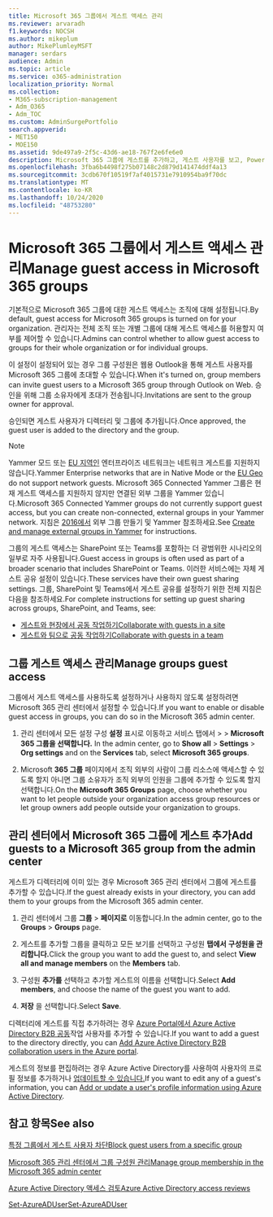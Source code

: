 ```yaml
---
title: Microsoft 365 그룹에서 게스트 액세스 관리
ms.reviewer: arvaradh
f1.keywords: NOCSH
ms.author: mikeplum
author: MikePlumleyMSFT
manager: serdars
audience: Admin
ms.topic: article
ms.service: o365-administration
localization_priority: Normal
ms.collection:
- M365-subscription-management
- Adm_O365
- Adm_TOC
ms.custom: AdminSurgePortfolio
search.appverid:
- MET150
- MOE150
ms.assetid: 9de497a9-2f5c-43d6-ae18-767f2e6fe6e0
description: Microsoft 365 그룹에 게스트를 추가하고, 게스트 사용자를 보고, PowerShell을 사용하여 게스트 액세스를 제어하는 방법을 배워야 합니다.
ms.openlocfilehash: 3fba6b4498f275b07148c2d879d141474ddf4a13
ms.sourcegitcommit: 3cdb670f10519f7af4015731e7910954ba9f70dc
ms.translationtype: MT
ms.contentlocale: ko-KR
ms.lasthandoff: 10/24/2020
ms.locfileid: "48753280"
---
```

# <a name="manage-guest-access-in-microsoft-365-groups"></a><span data-ttu-id="589f8-103">Microsoft 365 그룹에서 게스트 액세스 관리</span><span class="sxs-lookup"><span data-stu-id="589f8-103">Manage guest access in Microsoft 365 groups</span></span>

<span data-ttu-id="589f8-104">기본적으로 Microsoft 365 그룹에 대한 게스트 액세스는 조직에 대해 설정됩니다.</span><span class="sxs-lookup"><span data-stu-id="589f8-104">By default, guest access for Microsoft 365 groups is turned on for your organization.</span></span> <span data-ttu-id="589f8-105">관리자는 전체 조직 또는 개별 그룹에 대해 게스트 액세스를 허용할지 여부를 제어할 수 있습니다.</span><span class="sxs-lookup"><span data-stu-id="589f8-105">Admins can control whether to allow guest access to groups for their whole organization or for individual groups.</span></span>

<span data-ttu-id="589f8-106">이 설정이 설정되어 있는 경우 그룹 구성원은 웹용 Outlook을 통해 게스트 사용자를 Microsoft 365 그룹에 초대할 수 있습니다.</span><span class="sxs-lookup"><span data-stu-id="589f8-106">When it's turned on, group members can invite guest users to a Microsoft 365 group through Outlook on Web.</span></span> <span data-ttu-id="589f8-107">승인을 위해 그룹 소유자에게 초대가 전송됩니다.</span><span class="sxs-lookup"><span data-stu-id="589f8-107">Invitations are sent to the group owner for approval.</span></span>

<span data-ttu-id="589f8-108">승인되면 게스트 사용자가 디렉터리 및 그룹에 추가됩니다.</span><span class="sxs-lookup"><span data-stu-id="589f8-108">Once approved, the guest user is added to the directory and the group.</span></span>

> [!Note]
> <span data-ttu-id="589f8-109">Yammer 모드 또는 [EU 지역인](https://go.microsoft.com/fwlink/?linkid=2107357) 엔터프라이즈 네트워크는 네트워크 게스트를 지원하지 않습니다.</span><span class="sxs-lookup"><span data-stu-id="589f8-109">Yammer Enterprise networks that are in Native Mode or the [EU Geo](https://go.microsoft.com/fwlink/?linkid=2107357) do not support network guests.</span></span>
> <span data-ttu-id="589f8-110">Microsoft 365 Connected Yammer 그룹은 현재 게스트 액세스를 지원하지 않지만 연결된 외부 그룹을 Yammer 있습니다.</span><span class="sxs-lookup"><span data-stu-id="589f8-110">Microsoft 365 Connected Yammer groups do not currently support guest access, but you can create non-connected, external groups in your Yammer network.</span></span> <span data-ttu-id="589f8-111">지침은 [2016에서](https://docs.microsoft.com/yammer/work-with-external-users/create-and-manage-external-groups) 외부 그룹 만들기 및 Yammer 참조하세요.</span><span class="sxs-lookup"><span data-stu-id="589f8-111">See [Create and manage external groups in Yammer](https://docs.microsoft.com/yammer/work-with-external-users/create-and-manage-external-groups) for instructions.</span></span>

<span data-ttu-id="589f8-112">그룹의 게스트 액세스는 SharePoint 또는 Teams를 포함하는 더 광범위한 시나리오의 일부로 자주 사용됩니다.</span><span class="sxs-lookup"><span data-stu-id="589f8-112">Guest access in groups is often used as part of a broader scenario that includes SharePoint or Teams.</span></span> <span data-ttu-id="589f8-113">이러한 서비스에는 자체 게스트 공유 설정이 있습니다.</span><span class="sxs-lookup"><span data-stu-id="589f8-113">These services have their own guest sharing settings.</span></span> <span data-ttu-id="589f8-114">그룹, SharePoint 및 Teams에서 게스트 공유를 설정하기 위한 전체 지침은 다음을 참조하세요.</span><span class="sxs-lookup"><span data-stu-id="589f8-114">For complete instructions for setting up guest sharing across groups, SharePoint, and Teams, see:</span></span>

- [<span data-ttu-id="589f8-115">게스트와 현장에서 공동 작업하기</span><span class="sxs-lookup"><span data-stu-id="589f8-115">Collaborate with guests in a site</span></span>](../../solutions/collaborate-in-site.md)
- [<span data-ttu-id="589f8-116">게스트와 팀으로 공동 작업하기</span><span class="sxs-lookup"><span data-stu-id="589f8-116">Collaborate with guests in a team</span></span>](../../solutions/collaborate-as-team.md)

## <a name="manage-groups-guest-access"></a><span data-ttu-id="589f8-117">그룹 게스트 액세스 관리</span><span class="sxs-lookup"><span data-stu-id="589f8-117">Manage groups guest access</span></span>

<span data-ttu-id="589f8-118">그룹에서 게스트 액세스를 사용하도록 설정하거나 사용하지 않도록 설정하려면 Microsoft 365 관리 센터에서 설정할 수 있습니다.</span><span class="sxs-lookup"><span data-stu-id="589f8-118">If you want to enable or disable guest access in groups, you can do so in the Microsoft 365 admin center.</span></span>

1. <span data-ttu-id="589f8-119">관리 센터에서 모든 설정 구성 **설정** 표시로 이동하고 서비스 탭에서 \>  \>  **Microsoft 365 그룹을 선택합니다.** </span><span class="sxs-lookup"><span data-stu-id="589f8-119">In the admin center, go to **Show all** \> **Settings** \> **Org settings** and on the **Services** tab, select **Microsoft 365 groups**.</span></span>
  
2. <span data-ttu-id="589f8-120">Microsoft **365 그룹** 페이지에서 조직 외부의 사람이 그룹 리소스에 액세스할 수 있도록 할지 아니면 그룹 소유자가 조직 외부의 인원을 그룹에 추가할 수 있도록 할지 선택합니다.</span><span class="sxs-lookup"><span data-stu-id="589f8-120">On the **Microsoft 365 Groups** page, choose whether you want to let people outside your organization access group resources or let group owners add people outside your organization to groups.</span></span>

## <a name="add-guests-to-a-microsoft-365-group-from-the-admin-center"></a><span data-ttu-id="589f8-121">관리 센터에서 Microsoft 365 그룹에 게스트 추가</span><span class="sxs-lookup"><span data-stu-id="589f8-121">Add guests to a Microsoft 365 group from the admin center</span></span>

<span data-ttu-id="589f8-122">게스트가 디렉터리에 이미 있는 경우 Microsoft 365 관리 센터에서 그룹에 게스트를 추가할 수 있습니다.</span><span class="sxs-lookup"><span data-stu-id="589f8-122">If the guest already exists in your directory, you can add them to your groups from the Microsoft 365 admin center.</span></span>
  
1. <span data-ttu-id="589f8-123">관리 센터에서 그룹 **그룹**  >  **페이지로** 이동합니다.</span><span class="sxs-lookup"><span data-stu-id="589f8-123">In the admin center, go to the **Groups** > **Groups** page.</span></span>
  
2. <span data-ttu-id="589f8-124">게스트를 추가할 그룹을 클릭하고 모든 보기를 선택하고 구성원 **탭에서** **구성원을 관리합니다.**</span><span class="sxs-lookup"><span data-stu-id="589f8-124">Click the group you want to add the guest to, and select **View all and manage members** on the **Members** tab.</span></span> 
  
4. <span data-ttu-id="589f8-125">구성원 **추가를** 선택하고 추가할 게스트의 이름을 선택합니다.</span><span class="sxs-lookup"><span data-stu-id="589f8-125">Select **Add members**, and choose the name of the guest you want to add.</span></span>
    
5. <span data-ttu-id="589f8-126">**저장** 을 선택합니다.</span><span class="sxs-lookup"><span data-stu-id="589f8-126">Select **Save**.</span></span>

<span data-ttu-id="589f8-127">디렉터리에 게스트를 직접 추가하려는 경우 [Azure Portal에서 Azure Active Directory B2B 공동](https://docs.microsoft.com/azure/active-directory/b2b/add-users-administrator)작업 사용자를 추가할 수 있습니다.</span><span class="sxs-lookup"><span data-stu-id="589f8-127">If you want to add a guest to the directory directly, you can [Add Azure Active Directory B2B collaboration users in the Azure portal](https://docs.microsoft.com/azure/active-directory/b2b/add-users-administrator).</span></span>

<span data-ttu-id="589f8-128">게스트의 정보를 편집하려는 경우 Azure Active Directory를 사용하여 사용자의 프로필 정보를 추가하거나 [업데이트할 수 있습니다.](https://docs.microsoft.com/azure/active-directory/fundamentals/active-directory-users-profile-azure-portal)</span><span class="sxs-lookup"><span data-stu-id="589f8-128">If you want to edit any of a guest's information, you can [Add or update a user's profile information using Azure Active Directory](https://docs.microsoft.com/azure/active-directory/fundamentals/active-directory-users-profile-azure-portal).</span></span>

## <a name="see-also"></a><span data-ttu-id="589f8-129">참고 항목</span><span class="sxs-lookup"><span data-stu-id="589f8-129">See also</span></span>

[<span data-ttu-id="589f8-130">특정 그룹에서 게스트 사용자 차단</span><span class="sxs-lookup"><span data-stu-id="589f8-130">Block guest users from a specific group</span></span>](https://docs.microsoft.com/microsoft-365/solutions/per-group-guest-access)

[<span data-ttu-id="589f8-131">Microsoft 365 관리 센터에서 그룹 구성원 관리</span><span class="sxs-lookup"><span data-stu-id="589f8-131">Manage group membership in the Microsoft 365 admin center</span></span>](add-or-remove-members-from-groups.md)
  
[<span data-ttu-id="589f8-132">Azure Active Directory 액세스 검토</span><span class="sxs-lookup"><span data-stu-id="589f8-132">Azure Active Directory access reviews</span></span>](https://docs.microsoft.com/azure/active-directory/active-directory-azure-ad-controls-perform-access-review)

[<span data-ttu-id="589f8-133">Set-AzureADUser</span><span class="sxs-lookup"><span data-stu-id="589f8-133">Set-AzureADUser</span></span>](https://docs.microsoft.com/powershell/module/azuread/set-azureaduser)
